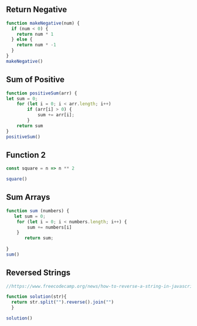 ## Return Negative

```js
function makeNegative(num) {
  if (num < 0) {
    return num * 1
  } else {
    return num * -1
  }
}
makeNegative()
```

## Sum of Positive

```js
function positiveSum(arr) {
let sum = 0;
    for (let i = 0; i < arr.length; i++)
        if (arr[i] > 0) {
            sum += arr[i];
        }
    return sum
}
positiveSum()
```

## Function 2

```js
const square = n => n ** 2

square()

```

## Sum Arrays

```js
function sum (numbers) {
   let sum = 0;
    for (let i = 0; i < numbers.length; i++) {
        sum += numbers[i]
    } 
       return sum;
    
}
sum()
```

## Reversed Strings

```js
//https://www.freecodecamp.org/news/how-to-reverse-a-string-in-javascript-in-3-different-ways-75e4763c68cb/

function solution(str){
  return str.split("").reverse().join("")
  }

solution()

```
